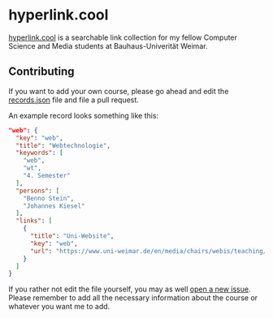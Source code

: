 # hyperlink.cool

[hyperlink.cool](https://hyperlink.cool) is a searchable link collection for my fellow Computer Science and Media students at Bauhaus-Univerität Weimar.

## Contributing

If you want to add your own course, please go ahead and edit the [records.json](https://github.com/kleinfreund/hyperlink.cool/blob/gh-pages/_data/records.json) file and file a pull request.

An example record looks something like this:

```json
"web": {
  "key": "web",
  "title": "Webtechnologie",
  "keywords": [
    "web",
    "wt",
    "4. Semester"
  ],
  "persons": [
    "Benno Stein",
    "Johannes Kiesel"
  ],
  "links": [
    {
      "title": "Uni-Website",
      "key": "web",
      "url": "https://www.uni-weimar.de/en/media/chairs/webis/teaching/ss-2018/web-technology/"
    }
  ]
}
```

If you rather not edit the file yourself, you may as well [open a new issue](https://github.com/kleinfreund/hyperlink.cool/issues/new). Please remember to add all the necessary information about the course or whatever you want me to add.
